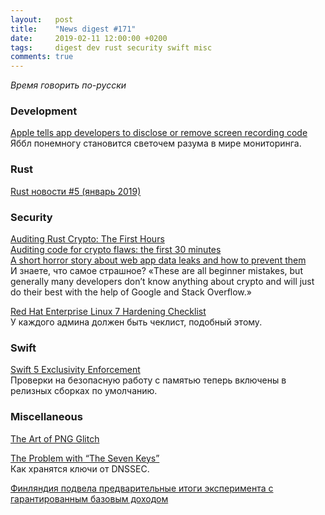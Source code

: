 ```yaml
---
layout:   post
title:    "News digest #171"
date:     2019-02-11 12:00:00 +0200
tags:     digest dev rust security swift misc
comments: true
---
```


_Время говорить по-русски_

### Development

[Apple tells app developers to disclose or remove screen recording code](https://techcrunch.com/2019/02/07/apple-glassbox-apps/)<br/>
Яббл понемногу становится светочем разума в мире мониторинга.

### Rust

[Rust новости #5 (январь 2019)](https://habr.com/ru/post/439354/)

### Security

[Auditing Rust Crypto: The First Hours](https://research.kudelskisecurity.com/2019/02/07/auditing-rust-crypto-the-first-hours/)<br/>
[Auditing code for crypto flaws: the first 30 minutes](https://research.kudelskisecurity.com/2017/04/24/auditing-code-for-crypto-flaws-the-first-30-minutes/)<br/>
[A short horror story about web app data leaks and how to prevent them](https://hackernoon.com/database-security-vs-web-app-leaks-26cd35d9ce5a)<br/>
И знаете, что самое страшное? «These are all beginner mistakes, but generally many developers don’t know anything about crypto and will just do their best with the help of Google and Stack Overflow.»

[Red Hat Enterprise Linux 7 Hardening Checklist](https://wikis.utexas.edu/display/ISO/Red+Hat+Enterprise+Linux+7+Hardening+Checklist)<br/>
У каждого админа должен быть чеклист, подобный этому.

### Swift

[Swift 5 Exclusivity Enforcement](https://swift.org/blog/swift-5-exclusivity/)<br/>
Проверки на безопасную работу с памятью теперь включены в релизных сборках по умолчанию.

### Miscellaneous

[The Art of PNG Glitch](http://ucnv.github.io/pnglitch/)

[The Problem with “The Seven Keys”](https://www.icann.org/news/blog/the-problem-with-the-seven-keys)<br/>
Как хранятся ключи от DNSSEC.

[Финляндия подвела предварительные итоги эксперимента с гарантированным базовым доходом](https://habr.com/ru/post/439600/)
